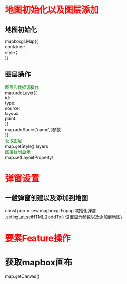 # <font color=red>地图初始化以及图层添加</font>
## 地图初始化
mapboxgl.Map({\
container:\
style；\
})
## 图层操作
<font color=green>图层和数据源操作</font>\
map.addLayer({\
id:\
type:\
source:\
layout:\
paint:\
})\
map.addSoure('name',{参数\
})\
<font color=green>获取图层</font>\
map.getStyle().layers\
<font color=green>图层控制显示</font>\
map.setLayoutProperty\

# <font color=red>弹窗设置</font>
## 一般弹窗创建以及添加到地图
const pop = new mapboxgl.Popup 初始化弹窗\
.setlngLat.setHTML().addTo() 设置显示参数以及添加到地图\

# <font color=red>要素Feature操作</font>

# 获取mapbox画布
map.getCanvas()









